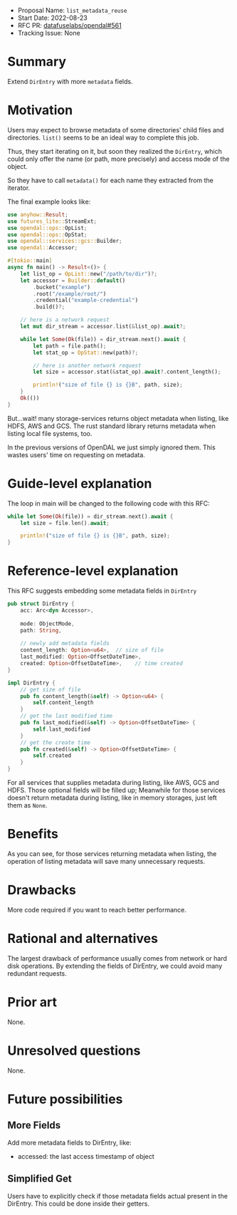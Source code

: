 - Proposal Name: `list_metadata_reuse`
- Start Date: 2022-08-23
- RFC PR: [datafuselabs/opendal#561](https://github.com/datafuselabs/opendal/pull/561)
- Tracking Issue: None

# Summary

Extend `DirEntry` with more `metadata` fields.

# Motivation

Users may expect to browse metadata of some directories' child files and directories. `list()` seems to be an ideal way to complete this job. 

Thus, they start iterating on it, but soon they realized the `DirEntry`, which could only offer the name (or path, more precisely) and access mode of the object.

So they have to call `metadata()` for each name they extracted from the iterator.

The final example looks like:

```rust
use anyhow::Result;
use futures_lite::StreamExt;
use opendal::ops::OpList;
use opendal::ops::OpStat;
use opendal::services::gcs::Builder;
use opendal::Accessor;

#[tokio::main]
async fn main() -> Result<()> {
    let list_op = OpList::new("/path/to/dir")?;
    let accessor = Builder::default()
        .bucket("example")
        .root("/example/root/")
        .credential("example-credential")
        .build()?;

    // here is a network request
    let mut dir_stream = accessor.list(&list_op).await?;

    while let Some(Ok(file)) = dir_stream.next().await {
        let path = file.path();
        let stat_op = OpStat::new(path)?;

        // here is another network request
        let size = accessor.stat(&stat_op).await?.content_length();

        println!("size of file {} is {}B", path, size);
    }
    Ok(())
}
```

But...wait! many storage-services returns object metadata when listing, like HDFS, AWS and GCS. The rust standard library
returns metadata when listing local file systems, too.

In the previous versions of OpenDAL we just simply ignored them. This wastes users' time on requesting on metadata.

# Guide-level explanation

The loop in main will be changed to the following code with this RFC:
```rust
while let Some(Ok(file)) = dir_stream.next().await {
    let size = file.len().await;

    println!("size of file {} is {}B", path, size);
}
```

# Reference-level explanation

This RFC suggests embedding some metadata fields in `DirEntry`
```rust
pub struct DirEntry {
    acc: Arc<dyn Accessor>,
    
    mode: ObjectMode,
    path: String,
    
    // newly add metadata fields
    content_length: Option<u64>,  // size of file
    last_modified: Option<OffsetDateTime>,
    created: Option<OffsetDateTime>,    // time created
}

impl DirEntry {
    // get size of file
    pub fn content_length(&self) -> Option<u64> {
        self.content_length
    }
    // get the last modified time
    pub fn last_modified(&self) -> Option<OffsetDateTime> {
        self.last_modified
    }
    // get the create time
    pub fn created(&self) -> Option<OffsetDateTime> {
        self.created
    }
}
```

For all services that supplies metadata during listing, like AWS, GCS and HDFS. Those optional fields will be filled up; Meanwhile for those services doesn't return metadata during listing, like in memory storages, just left them as `None`.

# Benefits

As you can see, for those services returning metadata when listing, the operation of listing metadata will save many unnecessary requests.

# Drawbacks
 
More code required if you want to reach better performance.

# Rational and alternatives

The largest drawback of performance usually comes from network or hard disk operations. By extending the fields of DirEntry, we could avoid many redundant requests.

# Prior art

None.

# Unresolved questions

None.

# Future possibilities

## More Fields
Add more metadata fields to DirEntry, like:

- accessed: the last access timestamp of object

## Simplified Get
Users have to explicitly check if those metadata fields actual present in the DirEntry. This could be done inside their getters.

